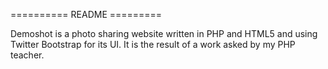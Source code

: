 
========== README =========

Demoshot is a photo sharing website written in PHP and HTML5 and using Twitter Bootstrap for its UI. It is the result of a work asked by my PHP teacher.
